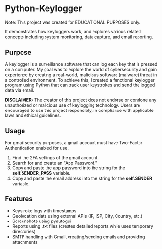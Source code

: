 # Python-Keylogger
Note: This project was created for EDUCATIONAL PURPOSES only. 

It demonstrates how keyloggers work, and explores various related concepts including system monitoring, data capture, and email reporting. 

## Purpose
A keylogger is a surveillance software that can log each key that is pressed on a computer. My goal was to explore the world of cybersecurity and gain experience by creating a real-world, malicious software (malware) threat in a controlled environment. To achieve this, I created a functional keylogger program using Python that can track user keystrokes and send the logged data via email.

**DISCLAIMER:** The creator of this project does not endorse or condone any unauthorized or malicious use of keylogging technology. Users are encouraged to use this project responsibly, in compliance with applicable laws and ethical guidelines.

## Usage
For gmail security purposes, a gmail account must have Two-Factor Authentication enabled for use.
1. Find the 2FA settings of the gmail account.
2. Search for and create an "App Password."
3. Copy and paste the app password into the string for the **self.SENDER_PASS** variable.
4. Copy and paste the email address into the string for the **self.SENDER** variable.

## Features
- Keystroke logs with timestamps
- Geolocation data using external APIs (IP, ISP, City, Country, etc.)
- Screenshots using pyautogui
- Reports using .txt files (creates detailed reports while uses temporary directories)
- SMTP handling with Gmail, creating/sending emails and providing attachments
